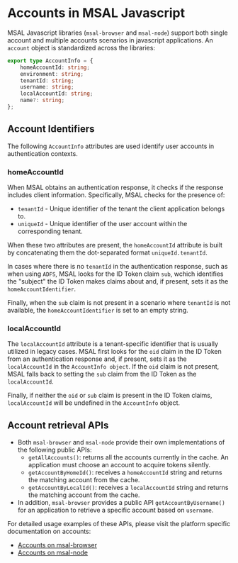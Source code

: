 # Accounts in MSAL Javascript

MSAL Javascript libraries (`msal-browser` and `msal-node`) support both single account and multiple accounts scenarios in javascript applications. An `account` object is standardized across the libraries:

```typescript
export type AccountInfo = {
    homeAccountId: string;
    environment: string;
    tenantId: string;
    username: string;
    localAccountId: string;
    name?: string;
};
```

## Account Identifiers

The following `AccountInfo` attributes are used identify user accounts in authentication contexts.

### homeAccountId

When MSAL obtains an authentication response, it checks if the response includes client information. Specifically, MSAL checks for the presence of:

* `tenantId` - Unique identifier of the tenant the client application belongs to.
* `uniqueId` - Unique identifier of the user account within the corresponding tenant.

When these two attributes are present, the `homeAccountId` attribute is built by concatenating them the dot-separated format `uniqueId.tenantId`.

In cases where there is no `tenantId` in the authentication response, such as when using `ADFS`, MSAL looks for the ID Token claim `sub`, wchich identifies the "subject" the ID Token makes claims about and, if present, sets it as the `homeAccountIdentifier`.

Finally, when the `sub` claim is not present in a scenario where `tenantId` is not available, the `homeAccountIdentifier` is set to an empty string.

### localAccountId

The `localAccountId` attribute is a tenant-specific identifier that is usually utilized in legacy cases. MSAL first looks for the `oid` claim in the ID Token from an authentication response and, if present, sets it as the `localAccountId` in the `AccountInfo object`. If the `oid` claim is not present, MSAL falls back to setting the `sub` claim from the ID Token as the `localAccountId`.

Finally, if neither the `oid` or `sub` claim is present in the ID Token claims, `localAccountId` will be undefined in the `AccountInfo` object.

## Account retrieval APIs

* Both `msal-browser` and `msal-node` provide their own implementations of the following public APIs:
    * `getAllAccounts()`: returns all the accounts currently in the cache. An application must choose an account to acquire tokens silently.
    * `getAccountByHomeId()`: receives a `homeAccountId` string and returns the matching account from the cache.
    * `getAccountByLocalId()`: receives a `localAccountId` string and returns the matching account from the cache.
* In addition, `msal-browser` provides a public API `getAccountByUsername()` for an application to retrieve a specific account based on `username`.

For detailed usage examples of these APIs, please visit the platform specific documentation on accounts:

* [Accounts on msal-browser](../../msal-browser/docs/accounts.md)
* [Accounts on msal-node](../../msal-node/docs/accounts.md)
